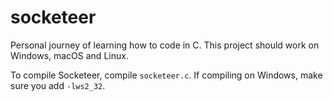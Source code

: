 # socketeer
 Personal journey of learning how to code in C.
 This project should work on Windows, macOS and Linux.

 To compile Socketeer, compile ```socketeer.c```.
 If compiling on Windows, make sure you add ```-lws2_32```.